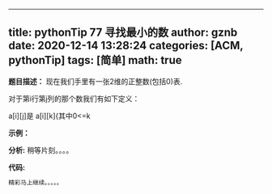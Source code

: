 
---
title: pythonTip 77 寻找最小的数
author: gznb
date: 2020-12-14 13:28:24
categories: [ACM, pythonTip]
tags: [简单]
math: true
---

**题目描述：**
现在我们手里有一张2维的正整数(包括0)表.
对于第i行第j列的那个数我们有如下定义：
a[i][j]是 a[i][k]{其中0<=k

**示例：**


**分析:**
稍等片刻。。。。

**代码:**
```python
精彩马上继续。。。。。
```
